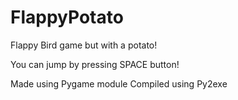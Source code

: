 # FlappyPotato
Flappy Bird game but with a potato!

You can jump by pressing SPACE button!

Made using Pygame module
Compiled using Py2exe
